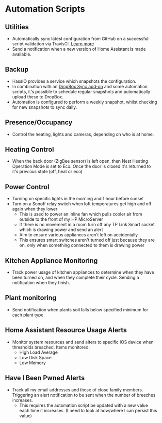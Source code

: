 # Automation Scripts

## Utilities

- Automatically sync latest configuration from GitHub on a successful script validation via TravisCI. [Learn more](build_deploy.md)
- Send a notification when a new version of Home Assistant is made available.

## Backup

- HassIO provides a service which snapshots the configuration. 
- In combination with an [DropBox Sync add-on](https://github.com/danielwelch/hassio-dropbox-sync) and some automation scripts, it's possible to schedule regular snapshots and automatically upload these to DropBox.
- Automation is configured to perform a weekly snapshot, whilst checking for new snapshots to sync daily.

## Presence/Occupancy

- Control the heating, lights and cameras, depending on who is at home. 

## Heating Control

- When the back door (ZigBee sensor) is left open, then Nest Heating Operation Mode is set to Eco. Once the door is closed it's returned to it's previous state (off, heat or eco)

## Power Control

- Turning on specific lights in the morning and 1 hour before sunset
- Turn on a Sonoff relay switch when loft temperatures get high and off again when they lower
  - This is used to power an inline fan which pulls cooler air from outside to the front of my HP MicroServer
  - If there is no movement in a room turn off any TP Link Smart socket which is drawing power and send an alert
  - Aim to ensure various appliances aren't left on accidentally
  - This ensures smart switches aren't turned off just because they are on, only when something connected to them is drawing power

## Kitchen Appliance Monitoring

- Track power usage of kitchen appliances to determine when they have been turned on, and when they complete their cycle. Sending a notification when they finish.

## Plant monitoring

- Send notification when plants soil falls below specified minimum for each plant type.

## Home Assistant Resource Usage Alerts

- Monitor system resources and send alters to specific IOS device when thresholds breached. Items monitored:
  - High Load Average
  - Low Disk Space
  - Low Memory

## Have I Been Pwned Alerts

- Track all my email addresses and those of close family members. Triggering an alert notification to be sent when the number of breeches increases.
  - This requires the automation script be updated with a new value each time it increases. (I need to look at how/where I can persist this value)
